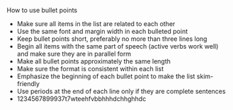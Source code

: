 How to use bullet points

* Make sure all items in the list are related to each other
* Use the same font and margin width in each bulleted point
* Keep bullet points short, preferably no more than three lines long
* Begin all items with the same part of speech (active verbs work well) and make sure they are in parallel form
* Make all bullet points approximately the same length
* Make sure the format is consistent within each list
* Emphasize the beginning of each bullet point to make the list skim-friendly
* Use periods at the end of each line only if they are complete sentences
* 1234567899937t7wteehfvbbhhhdchhghhdc
